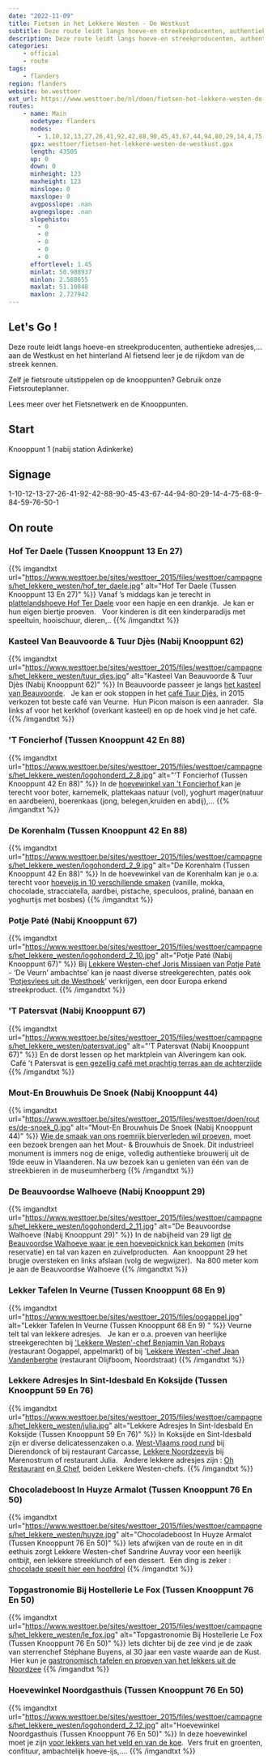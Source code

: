 ```yaml
---
date: "2022-11-09"
title: Fietsen in het Lekkere Westen - De Westkust
subtitle: Deze route leidt langs hoeve-en streekproducenten, authentieke adresjes,
description: Deze route leidt langs hoeve-en streekproducenten, authentieke adresjes,
categories:
    - official
    - route
tags:
    - flanders
region: flanders
website: be.westtoer
ext_url: https://www.westtoer.be/nl/doen/fietsen-het-lekkere-westen-de-westkust
routes:
    - name: Main
      nodetype: flanders
      nodes:
        - 1,10,12,13,27,26,41,92,42,88,90,45,43,67,44,94,80,29,14,4,75,68,9,84,59,76,50,1
      gpx: westtoer/fietsen-het-lekkere-westen-de-westkust.gpx
      length: 43505
      up: 0
      down: 0
      minheight: 123
      maxheight: 123
      minslope: 0
      maxslope: 0
      avgposslope: .nan
      avgnegslope: .nan
      slopehisto:
        - 0
        - 0
        - 0
        - 0
        - 0
      effortlevel: 1.45
      minlat: 50.988937
      minlon: 2.588655
      maxlat: 51.10848
      maxlon: 2.727942
---
```


## Let's Go ! 

Deze route leidt langs hoeve-en streekproducenten, authentieke adresjes,... aan de Westkust en het hinterland   Al fietsend leer je de rijkdom van de streek kennen. 

Zelf je fietsroute uitstippelen op de knooppunten? Gebruik onze Fietsrouteplanner.

Lees meer over het Fietsnetwerk en de Knooppunten.

## Start

Knooppunt 1 (nabij station Adinkerke)

## Signage

1-10-12-13-27-26-41-92-42-88-90-45-43-67-44-94-80-29-14-4-75-68-9-84-59-76-50-1

## On route

### Hof Ter Daele (Tussen Knooppunt 13 En 27)

{{% imgandtxt url="https://www.westtoer.be/sites/westtoer_2015/files/westtoer/campagnes/het_lekkere_westen/hof_ter_daele.jpg" alt="Hof Ter Daele (Tussen Knooppunt 13 En 27)" %}}
Vanaf ’s middags kan je terecht in [plattelandshoeve Hof Ter Daele](http://www.hofterdaele.be) voor een hapje en een drankje.  Je kan er hun eigen biertje proeven.   Voor kinderen is dit een kinderparadijs met speeltuin, hooischuur, dieren,..
{{% /imgandtxt %}}

### Kasteel Van Beauvoorde & Tuur Djès (Nabij Knooppunt 62)

{{% imgandtxt url="https://www.westtoer.be/sites/westtoer_2015/files/westtoer/campagnes/het_lekkere_westen/tuur_djes.jpg" alt="Kasteel Van Beauvoorde & Tuur Djès (Nabij Knooppunt 62)" %}}
In Beauvoorde passeer je langs [het kasteel van Beauvoorde](http://www.kasteelbeauvoorde.be/).   Je kan er ook stoppen in het [café Tuur Djès](http://www.beauvoorde.be/tuur-djegraves), in 2015 verkozen tot beste café van Veurne.  Hun Picon maison is een aanrader.  Sla links af voor het kerkhof (overkant kasteel) en op de hoek vind je het café.
{{% /imgandtxt %}}

### 'T Foncierhof (Tussen Knooppunt 42 En 88)

{{% imgandtxt url="https://www.westtoer.be/sites/westtoer_2015/files/westtoer/campagnes/het_lekkere_westen/logohonderd_2_8.jpg" alt="'T Foncierhof (Tussen Knooppunt 42 En 88)" %}}
In de [hoevewinkel van 't Foncierhof ](http://zoeken.onthaalopdeboerderij.be/hoeveproducten.aspx?b=132)kan je terecht voor boter, karnemelk, plattekaas natuur (vol), yoghurt mager(natuur en aardbeien), boerenkaas (jong, belegen,kruiden en abdij),...
{{% /imgandtxt %}}

### De Korenhalm (Tussen Knooppunt 42 En 88)

{{% imgandtxt url="https://www.westtoer.be/sites/westtoer_2015/files/westtoer/campagnes/het_lekkere_westen/logohonderd_2_9.jpg" alt="De Korenhalm (Tussen Knooppunt 42 En 88)" %}}
In de hoevewinkel van de Korenhalm kan je o.a. terecht voor [hoeveijs in 10 verschillende smaken](http://zoeken.onthaalopdeboerderij.be/hoeveproducten.aspx?b=55) (vanille, mokka, chocolade, stracciatella, aardbei, pistache, speculoos, praliné, banaan en yoghurtijs met bosbes)
{{% /imgandtxt %}}

### Potje Paté (Nabij Knooppunt 67)

{{% imgandtxt url="https://www.westtoer.be/sites/westtoer_2015/files/westtoer/campagnes/het_lekkere_westen/logohonderd_2_10.jpg" alt="Potje Paté (Nabij Knooppunt 67)" %}}
Bij [Lekkere Westen-chef Joris Missiaen van Potje Paté](http://www.hetlekkerewesten.be/potje-pateacute.html) - ‘De Veurn’ ambachtse’ kan je naast diverse streekgerechten, patés ook ‘[Potjesvlees uit de Westhoek](http://www.deveurnambachtse.be)’ verkrijgen, een door Europa erkend streekproduct.
{{% /imgandtxt %}}

### 'T Patersvat (Nabij Knooppunt 67)

{{% imgandtxt url="https://www.westtoer.be/sites/westtoer_2015/files/westtoer/campagnes/het_lekkere_westen/patersvat.jpg" alt="'T Patersvat (Nabij Knooppunt 67)" %}}
En de dorst lessen op het marktplein van Alveringem kan ook.  Café 't Patersvat is [een gezellig café met prachtig terras aan de achterzijde](https://www.facebook.com/T-Patersvat-Alveringem-421162884722291/?rf=772703396113914)
{{% /imgandtxt %}}

### Mout-En Brouwhuis De Snoek (Nabij Knooppunt 44)

{{% imgandtxt url="https://www.westtoer.be/sites/westtoer_2015/files/westtoer/doen/routes/de-snoek_0.jpg" alt="Mout-En Brouwhuis De Snoek (Nabij Knooppunt 44)" %}}
[Wie de smaak van ons roemrijk bierverleden wil proeven](http://www.desnoek.be), moet een bezoek brengen aan het Mout- & Brouwhuis de Snoek. Dit industrieel monument is immers nog de enige, volledig authentieke brouwerij uit de 19de eeuw in Vlaanderen. Na uw bezoek kan u genieten van één van de streekbieren in de museumherberg
{{% /imgandtxt %}}

### De Beauvoordse Walhoeve (Nabij Knooppunt 29)

{{% imgandtxt url="https://www.westtoer.be/sites/westtoer_2015/files/westtoer/campagnes/het_lekkere_westen/logohonderd_2_11.jpg" alt="De Beauvoordse Walhoeve (Nabij Knooppunt 29)" %}}
In de nabijheid van 29 ligt [de Beauvoordse Walhoeve waar je een hoevepicknick kan bekomen](http://www.beauvoordse-walhoeve.be) (mits reservatie) en tal van kazen en zuivelproducten.  Aan knooppunt 29 het brugje oversteken en links afslaan (volg de wegwijzer).  Na 800 meter kom je aan de Beauvoordse Walhoeve
{{% /imgandtxt %}}

### Lekker Tafelen In Veurne (Tussen Knooppunt 68 En 9) 

{{% imgandtxt url="https://www.westtoer.be/sites/westtoer_2015/files/oogappel.jpg" alt="Lekker Tafelen In Veurne (Tussen Knooppunt 68 En 9) " %}}
Veurne telt tal van lekkere adresjes.   Je kan er o.a. proeven van heerlijke streekgerechten bij ['Lekkere Westen'-chef Benjamin Van Robays](http://www.hetlekkerewesten.be/oogappel.html) (restaurant Oogappel, appelmarkt) of bij '[Lekkere Westen'-chef Jean Vandenberghe](http://www.hetlekkerewesten.be/olijfboom.html) (restaurant Olijfboom, Noordstraat)
{{% /imgandtxt %}}

### Lekkere Adresjes In Sint-Idesbald En Koksijde (Tussen Knooppunt 59 En 76)

{{% imgandtxt url="https://www.westtoer.be/sites/westtoer_2015/files/westtoer/campagnes/het_lekkere_westen/julia.jpg" alt="Lekkere Adresjes In Sint-Idesbald En Koksijde (Tussen Knooppunt 59 En 76)" %}}
In Koksijde en Sint-Idesbald zijn er diverse delicatessenzaken o.a. [West-Vlaams rood rund](http://www.hetlekkerewesten.be/carcasse.html) bij Dierendonck of bij restaurant Carcasse, [Lekkere Noordzeevis](http://www.hetlekkerewesten.be/julia.html) bij Marenostrum of restaurant Julia.   Andere lekkere adresjes zijn : [Oh Restaurant](http://www.hetlekkerewesten.be/oh-restaurant.html) en[ 8 Chef](http://www.hetlekkerewesten.be/8chef.html), beiden Lekkere Westen-chefs.
{{% /imgandtxt %}}

### Chocoladeboost In Huyze Armalot (Tussen Knooppunt 76 En 50)

{{% imgandtxt url="https://www.westtoer.be/sites/westtoer_2015/files/westtoer/campagnes/het_lekkere_westen/huyze.jpg" alt="Chocoladeboost In Huyze Armalot (Tussen Knooppunt 76 En 50)" %}}
Iets afwijken van de route en in dit eethuis zorgt Lekkere Westen-chef Sandrine Auvray voor een heerlijk ontbijt, een lekkere streeklunch of een dessert.  Eén ding is zeker : [chocolade speelt hier een hoofdrol](http://www.hetlekkerewesten.be/huyze-armalot.html)
{{% /imgandtxt %}}

### Topgastronomie Bij Hostellerie Le Fox (Tussen Knooppunt 76 En 50)

{{% imgandtxt url="https://www.westtoer.be/sites/westtoer_2015/files/westtoer/campagnes/het_lekkere_westen/le_fox.jpg" alt="Topgastronomie Bij Hostellerie Le Fox (Tussen Knooppunt 76 En 50)" %}}
Iets dichter bij de zee vind je de zaak van sterrenchef Stéphane Buyens, al 30 jaar een vaste waarde aan de Kust.  Hier kun je [gastronomisch tafelen en proeven van het lekkers uit de Noordzee](http://www.hetlekkerewesten.be/le-fox.html)
{{% /imgandtxt %}}

### Hoevewinkel Noordgasthuis (Tussen Knooppunt 76 En 50)

{{% imgandtxt url="https://www.westtoer.be/sites/westtoer_2015/files/westtoer/campagnes/het_lekkere_westen/logohonderd_2_12.jpg" alt="Hoevewinkel Noordgasthuis (Tussen Knooppunt 76 En 50)" %}}
In deze hoevewinkel moet je zijn [voor lekkers van het veld en van de koe](http://www.noordgasthuis.be).  Vers fruit en groenten, confituur, ambachtelijk hoeve-ijs,....
{{% /imgandtxt %}}


